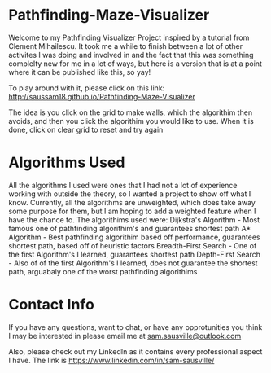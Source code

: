 # Pathfinding-Maze-Visualizer

Welcome to my Pathfinding Visualizer Project inspired by a tutorial from Clement Mihailescu. It took me a while to finish between a lot of other activites I was doing and involved in and the fact that this was something complelty new for me in a lot of ways, but here is a version that is at a point where it can be published like this, so yay!

To play around with it, please click on this link: http://saussam18.github.io/Pathfinding-Maze-Visualizer

The idea is you click on the grid to make walls, which the algorithim then avoids, and then you click the algorithim you would like to use. When it is done, click on clear grid to reset and try again

# Algorithms Used

All the algorithms I used were ones that I had not a lot of experience working with outside the theory, so I wanted a project to show off what I know. Currently, all the algorithms are unweighted, which does take away some purpose for them, but I am hoping to add a weighted feature when I have the chance to.
The algorithims used were:
Dijkstra's Algorithm - Most famous one of pathfinding algorithim's and guarantees shortest path
A\* Algorithm - Best pathfinding algorithim based off performance, guarantees shortest path, based off of heuristic factors
Breadth-First Search - One of the first Algorithm's I learned, guarantees shortest path
Depth-First Search - Also of of the first Algorithm's I learned, does not guarantee the shortest path, arguabaly one of the worst pathfinding algorithims

# Contact Info

If you have any questions, want to chat, or have any opprotunities you think I may be interested in please email me at sam.sausville@outlook.com

Also, please check out my LinkedIn as it contains every professional aspect I have. The link is https://www.linkedin.com/in/sam-sausville/
